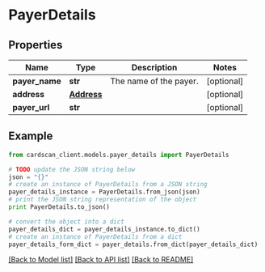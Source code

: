 # PayerDetails


## Properties
Name | Type | Description | Notes
------------ | ------------- | ------------- | -------------
**payer_name** | **str** | The name of the payer. | [optional] 
**address** | [**Address**](Address.md) |  | [optional] 
**payer_url** | **str** |  | [optional] 

## Example

```python
from cardscan_client.models.payer_details import PayerDetails

# TODO update the JSON string below
json = "{}"
# create an instance of PayerDetails from a JSON string
payer_details_instance = PayerDetails.from_json(json)
# print the JSON string representation of the object
print PayerDetails.to_json()

# convert the object into a dict
payer_details_dict = payer_details_instance.to_dict()
# create an instance of PayerDetails from a dict
payer_details_form_dict = payer_details.from_dict(payer_details_dict)
```
[[Back to Model list]](../README.md#documentation-for-models) [[Back to API list]](../README.md#documentation-for-api-endpoints) [[Back to README]](../README.md)


